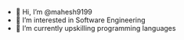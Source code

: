 - 👋 Hi, I’m @mahesh9199
- 👀 I’m interested in Software Engineering
- 🌱 I’m currently upskilling programming languages


<!---
mahesh9199/mahesh9199 is a ✨ special ✨ repository because its `README.md` (this file) appears on your GitHub profile.
You can click the Preview link to take a look at your changes.
--->
